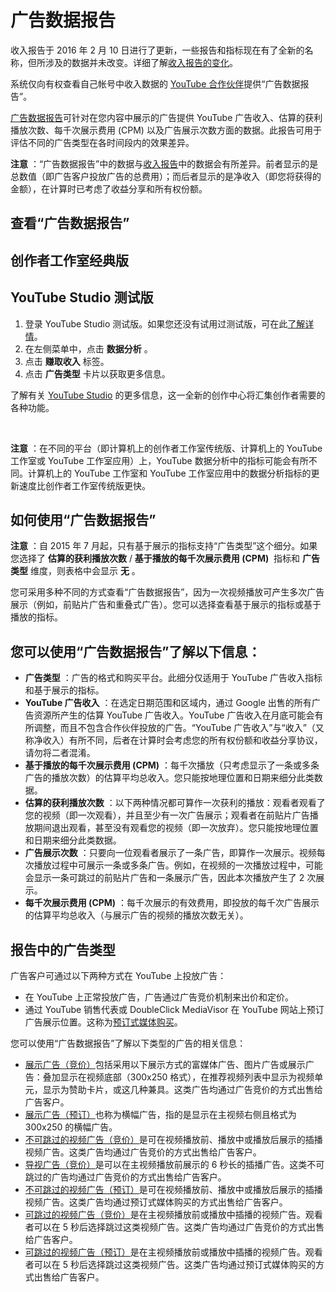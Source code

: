 # 广告数据报告

收入报告于 2016 年 2 月 10 日进行了更新，一些报告和指标现在有了全新的名称，但所涉及的数据并未改变。详细了解[收入报告的变化](https://support.google.com/youtube/answer/6349886)。

系统仅向有权查看自己帐号中收入数据的 [YouTube 合作伙伴](http://www.youtube.com/yt/partners/)提供“广告数据报告”。

[广告数据报告](https://www.youtube.com/analytics#r=adtype)可针对在您内容中展示的广告提供 YouTube 广告收入、估算的获利播放次数、每千次展示费用 (CPM) 以及广告展示次数方面的数据。此报告可用于评估不同的广告类型在各时间段内的效果差异。

**注意** ：“广告数据报告”中的数据与[收入报告](https://support.google.com/youtube/answer/187602)中的数据会有所差异。前者显示的是总数值（即广告客户投放广告的总费用）；而后者显示的是净收入（即您将获得的金额），在计算时已考虑了收益分享和所有权份额。

## 查看“广告数据报告”

## 创作者工作室经典版

## YouTube Studio 测试版

1. 登录 YouTube Studio 测试版。如果您还没有试用过测试版，可在此[了解详情](https://support.google.com/youtube/answer/7477160)。
2. 在左侧菜单中，点击 **数据分析** 。
3. 点击 **赚取收入** 标签。
4. 点击 **广告类型** 卡片以获取更多信息。

了解有关 [YouTube Studio](https://support.google.com/youtube/answer/7477160) 的更多信息，这一全新的创作中心将汇集创作者需要的各种功能。

 

**注意** ：在不同的平台（即计算机上的创作者工作室传统版、计算机上的 YouTube 工作室或 YouTube 工作室应用）上，YouTube 数据分析中的指标可能会有所不同。计算机上的 YouTube 工作室和 YouTube 工作室应用中的数据分析指标的更新速度比创作者工作室传统版更快。

## 如何使用“广告数据报告”

**注意** ：自 2015 年 7 月起，只有基于展示的指标支持“广告类型”这个细分。如果您选择了 **估算的获利播放次数** / **基于播放的每千次展示费用 (CPM)**  指标和 **广告类型** 维度，则表格中会显示 **无** 。

您可采用多种不同的方式查看“广告数据报告”，因为一次视频播放可产生多次广告展示（例如，前贴片广告和重叠式广告）。您可以选择查看基于展示的指标或基于播放的指标。

## 您可以使用“广告数据报告”了解以下信息：

* **广告类型** ：广告的格式和购买平台。此细分仅适用于 YouTube 广告收入指标和基于展示的指标。
* **YouTube 广告收入** ：在选定日期范围和区域内，通过 Google 出售的所有广告资源所产生的估算 YouTube 广告收入。YouTube 广告收入在月底可能会有所调整，而且不包含合作伙伴投放的广告。“YouTube 广告收入”与“收入”（又称净收入）有所不同，后者在计算时会考虑您的所有权份额和收益分享协议，请勿将二者混淆。
* **基于播放的每千次展示费用 (CPM)** ：每千次播放（只考虑显示了一条或多条广告的播放次数）的估算平均总收入。您只能按地理位置和日期来细分此类数据。
* **估算的获利播放次数** ：以下两种情况都可算作一次获利的播放：观看者观看了您的视频（即一次观看），并且至少有一次广告展示；观看者在前贴片广告播放期间退出观看，甚至没有观看您的视频（即一次放弃）。您只能按地理位置和日期来细分此类数据。
* **广告展示次数** ：只要向一位观看者展示了一条广告，即算作一次展示。视频每次播放过程中可展示一条或多条广告。例如，在视频的一次播放过程中，可能会显示一条可跳过的前贴片广告和一条展示广告，因此本次播放产生了 2 次展示。
* **每千次展示费用 (CPM)** ：每千次展示的有效费用，即投放的每千次广告展示的估算平均总收入（与展示广告的视频的播放次数无关）。

## 报告中的广告类型

广告客户可通过以下两种方式在 YouTube 上投放广告：

* 在 YouTube 上正常投放广告，广告通过广告竞价机制来出价和定价。
* 通过 YouTube 销售代表或 DoubleClick MediaVisor 在 YouTube 网站上预订广告展示位置。这称为[预订式媒体购买](https://support.google.com/partners/answer/6030919)。

您可以使用“广告数据报告”了解以下类型的广告的相关信息：

* [展示广告（竞价）](https://support.google.com/youtube/answer/1205617)包括采用以下展示方式的富媒体广告、图片广告或展示广告：叠加显示在视频底部（300x250 格式），在推荐视频列表中显示为视频单元，显示为赞助卡片，或这几种兼具。这类广告均通过广告竞价的方式出售给广告客户。
* [展示广告（预订）](https://support.google.com/youtube/answer/2467968)也称为横幅广告，指的是显示在主视频右侧且格式为 300x250 的横幅广告。
* [不可跳过的视频广告（竞价）](https://support.google.com/youtube/answer/188038)是可在视频播放前、播放中或播放后展示的插播视频广告。这类广告均通过广告竞价的方式出售给广告客户。
* [导视广告（竞价）](https://support.google.com/youtube/answer/2467968)是可以在主视频播放前展示的 6 秒长的插播广告。这类不可跳过的广告均通过广告竞价的方式出售给广告客户。
* [不可跳过的视频广告（预订）](https://support.google.com/youtube/answer/188038)是可在视频播放前、播放中或播放后展示的插播视频广告。这类广告均通过预订式媒体购买的方式出售给广告客户。
* [可跳过的视频广告（竞价）](https://support.google.com/youtube/answer/2467968)是在主视频播放前或播放中插播的视频广告。观看者可以在 5 秒后选择跳过这类视频广告。这类广告均通过广告竞价的方式出售给广告客户。
* [可跳过的视频广告（预订）](https://support.google.com/youtube/answer/2467968)是在主视频播放前或播放中插播的视频广告。观看者可以在 5 秒后选择跳过这类视频广告。这类广告均通过预订式媒体购买的方式出售给广告客户。
